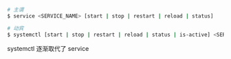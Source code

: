 ```bash
# 主谓
$ service <SERVICE_NAME> [start | stop | restart | reload | status]

# 动宾
$ systemctl [start | stop | restart | reload | status | is-active] <SERVICE_NAME>
```

systemctl 逐渐取代了 service


